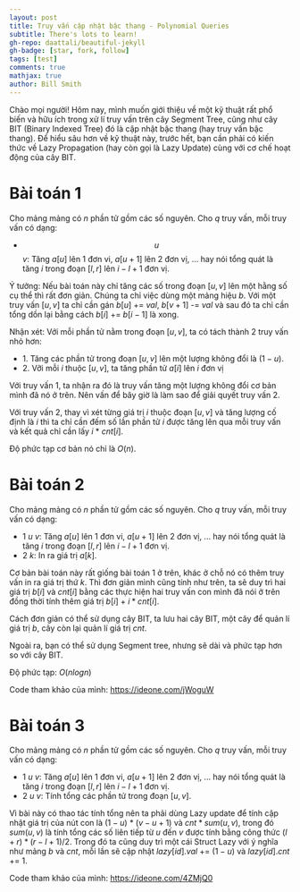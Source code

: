 ```yaml
---
layout: post
title: Truy vấn cập nhật bậc thang - Polynomial Queries
subtitle: There's lots to learn!
gh-repo: daattali/beautiful-jekyll
gh-badge: [star, fork, follow]
tags: [test]
comments: true
mathjax: true
author: Bill Smith
---
```


Chào mọi người! Hôm nay, mình muốn giới thiệu về một kỹ thuật rất phổ biến và hữu ích trong xử lí truy vấn trên cây Segment Tree, cũng như cây BIT (Binary Indexed Tree) đó là cập nhật bậc thang (hay truy vấn bậc thang). Để hiểu sâu hơn về kỹ thuật này, trước hết, bạn cần phải có kiến thức về Lazy Propagation (hay còn gọi là Lazy Update) cùng với cơ chế hoạt động của cây BIT.

# Bài toán 1
Cho mảng mảng có $n$ phần tử gồm các số nguyên. Cho $q$ truy vấn, mỗi truy vấn có dạng:
- $$u$$ $v$: Tăng $a[u]$ lên 1 đơn vi, $a[u + 1]$ lên 2 đơn vị, ... hay nói tổng quát là tăng $i$ trong đoạn $[l, r]$ lên $i - l + 1$ đơn vị.

Ý tưởng: Nếu bài toán này chỉ tăng các số trong đoạn $[u, v]$ lên một hằng số cụ thể thì rất đơn giản. Chúng ta chỉ việc dùng một mảng hiệu $b$. Với một truy vấn $[u, v]$ ta chỉ cần gán $b[u]$ += $val$, $b[v + 1]$ -= $val$ và sau đó ta chỉ cần tổng dồn lại bằng cách $b[i]$ += $b[i - 1]$ là xong.

Nhận xét: Với mỗi phần tử nằm trong đoạn $[u, v]$, ta có tách thành 2 truy vấn nhỏ hơn:
- $1$. Tăng các phần tử trong đoạn $[u, v]$ lên một lượng không đổi là $(1 - u)$.
- $2$. Vỡi mỗi $i$ thuộc $[u, v]$, ta tăng phần tử $a[i]$ lên $i$ đơn vị

Với truy vấn 1, ta nhận ra đó là truy vấn tăng một lượng không đổi cơ bản mình đã nó ở trên. Nên vấn để bây giờ là làm sao để giải quyết truy vấn 2.

Với truy vấn 2, thay vì xét từng giá trị $i$ thuộc đoạn $[u, v]$ và tăng lượng cố định là $i$ thì ta chỉ cần đếm số lần phần tử $i$ được tăng lên qua mỗi truy vấn và kết quả chỉ cần lấy $i$ $*$ $cnt[i]$.

Độ phức tạp cơ bản nó chỉ là $O(n)$.

# Bài toán 2
Cho mảng mảng có $n$ phần tử gồm các số nguyên. Cho $q$ truy vấn, mỗi truy vấn có dạng:
- $1$ $u$ $v$: Tăng $a[u]$ lên 1 đơn vi, $a[u + 1]$ lên 2 đơn vị, ... hay nói tổng quát là tăng $i$ trong đoạn $[l, r]$ lên $i - l + 1$ đơn vị.
- $2$ $k$: In ra giá trị $a[k]$.

Cơ bản bài toán này rất giống bài toán 1 ở trên, khác ở chỗ nó có thêm truy vấn in ra giá trị thứ $k$. Thì đơn giản mình cũng tính như trên, ta sẽ duy trì hai giá trị $b[i]$ và $cnt[i]$ bằng các thực hiện hai truy vấn con mình đã nói ở trên đồng thời tính thêm giá trị $b[i]$ + $i * cnt[i]$. 

Cách đơn giản có thể sử dụng cây BIT, ta lưu hai cây BIT, một cây để quản lí giá trị $b$, cây còn lại quản lí giá trị $cnt$.

Ngoài ra, bạn có thể sử dụng Segment tree, nhưng sẽ dài và phức tạp hơn so với cây BIT.

Độ phức tạp: $O(nlogn)$

Code tham khảo của mình: https://ideone.com/jWoguW

# Bài toán 3
Cho mảng mảng có $n$ phần tử gồm các số nguyên. Cho $q$ truy vấn, mỗi truy vấn có dạng:
- $1$ $u$ $v$: Tăng $a[u]$ lên 1 đơn vi, $a[u + 1]$ lên 2 đơn vị, ... hay nói tổng quát là tăng $i$ trong đoạn $[l, r]$ lên $i - l + 1$ đơn vị.
- $2$ $u$ $v$: Tính tổng các phần tử trong đoạn $[u, v]$.

Vì bài này có thao tác tính tổng nên ta phải dùng Lazy update để tính cập nhật giá trị của nút con là $(1 - u)$ $*$ $(v - u + 1)$ và $cnt * sum(u, v)$, trong đó $sum(u, v)$ là tính tổng các số liên tiếp từ $u$ đến $v$ được tính bằng công thức $(l + r) * (r - l + 1) / 2$. Trong đó ta cũng duy trì một cái Struct Lazy với ý nghĩa như mảng $b$ và $cnt$, mỗi lần sẽ cập nhật $lazy[id].val$ += $(1 - u)$ và $lazy[id].cnt$ += $1$.

Code tham khảo của mình: https://ideone.com/4ZMjQ0



